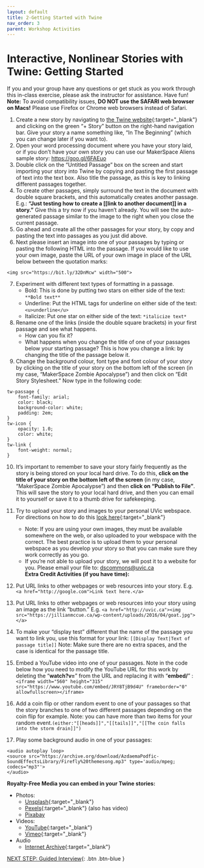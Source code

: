 ```yaml
---
layout: default
title: 2-Getting Started with Twine
nav_order: 3
parent: Workshop Activities
---
```

# Interactive, Nonlinear Stories with Twine: Getting Started
If you and your group have any questions or get stuck as you work through this in-class exercise, please ask the instructor for assistance.  Have fun!
**Note:** To avoid compatibility issues, **DO NOT use the SAFARI web browser on Macs!** Please use Firefox or Chrome web browsers instead of Safari.

1. Create a new story by navigating to [the Twine website](http://twinery.org/2/){:target="_blank"} and clicking on the green “+ Story” button on the right-hand navigation bar. Give your story a name something like, “In The Beginning” (which you can change later if you want to).
2. Open your word processing document where you have your story laid, or if you don’t have your own story you can use our MakerSpace Aliens sample story: https://goo.gl/6FAEuo 
3. Double click on the “Untitled Passage” box on the screen and start importing your story into Twine by copying and pasting the first passage of text into the text box. Also title the passage, as this is key to linking different passages together. 
4. To create other passages, simply surround the text in the document with double square brackets, and this automatically creates another passage. E.g.: **“Just testing how to create a [[link to another document]] in a story.”** Give this a try now if you haven’t already. You will see the auto-generated passage similar to the image to the right when you close the current passage.
5. Go ahead and create all the other passages for your story, by copy and pasting the text into passages as you just did above.
6. Next please insert an image into one of your passages by typing or pasting the following HTML into the passage. If you would like to use your own image, paste the URL of your own image in place of the URL below between the quotation marks: 
```
<img src="https://bit.ly/32DnMcw" width="500">
```
7. Experiment with different text types of formatting in a passage. 
    - Bold: This is done by putting two stars on either side of the text: ```**Bold text**```
    - Underline: Put the HTML tags for underline on either side of the text: ```<u>underline</u>```
    - Italicize: Put one star on either side of the text: ```*italicize text*```
8. Rename one of the links (inside the double square brackets) in your first passage and see what happens.  
    - How can you fix it?
    - What happens when you change the title of one of your passages below your starting passage? This is how you change a link: by changing the title of the passage below it.
9. Change the background colour, font type and font colour of your story by clicking on the title of your story on the bottom left of the screen (in my case, “MakerSpace Zombie Apocalypse”) and then click on “Edit Story Stylesheet.” Now type in the following code: 
```
tw-passage {
	font-family: arial;
  	color: black;
  	background-color: white;
	padding: 2em;
}
tw-icon {
	opacity: 1.0;
  	color: white;
}
tw-link {
	font-weight: normal;
}
```
10. It’s important to remember to save your story fairly frequently as the story is being stored on your local hard drive. To do this, **click on the title of your story on the bottom left of the screen** (in my case, “MakerSpace Zombie Apocalypse”) and then **click on “Publish to File”**.  This will save the story to your local hard drive, and then you can email it to yourself or save it to a thumb drive for safekeeping.
11. Try to upload your story and images to your personal UVic webspace. For directions on how to do this [look here](http://bit.ly/2QlRZo0){:target="_blank"}
    - Note: If you are using your own images, they must be available somewhere on the web, or also uploaded to your webspace with the correct. The best practice is to upload them to your personal webspace as you develop your story so that you can make sure they work correctly as you go.
    - If you’re not able to upload your story, we will post it to a website for you. Please email your file to: dscommons@uvic.ca <br>
**Extra Credit Activities (if you have time):**
12. Put URL links to other webpages or web resources into your story. E.g. ```<a href="http://google.com">Link text here.</a>```

13. Put URL links to other webpages or web resources into your story using an image as the link “button.” E.g. ```<a href="http://uvic.ca"><img src="https://jillianmccue.ca/wp-content/uploads/2016/04/goat.jpg"></a>```

14. To make your “display test” different that the name of the passage you want to link you, use this format for your link: ```[[Display Text|Text of passage title]]```  Note: Make sure there are no extra spaces, and the case is identical for the passage title. 

15. Embed a YouTube video into one of your passages. Note in the code below how you need to modify the YouTube URL for this work by deleting the “**watch?v=**” from the URL and replacing it with “**embed/**” :
```<iframe width="560" height="315" src="https://www.youtube.com/embed/JRY8TjB9d4U" frameborder="0" allowfullscreen></iframe>```

16. Add a coin flip or other random event to one of your passages so that the story branches to one of two different passages depending on the coin flip for example. Note: you can have more than two items for your random event.```(either:"[[heads]]","[[tails]]","[[The coin falls into the storm drain]]")```
17. Play some background audio in one of your passages:
```
<audio autoplay loop>
<source src="https://archive.org/download/AzdaemaPodfic-SoundEffectsLibrary/Firefly%20themesong.mp3" type='audio/mpeg; codecs="mp3"'>
</audio>
```

**Royalty-Free Media you can embed in your Twine stories:**
- Photos: 
    - [Unsplash](https://unsplash.com/){:target="_blank"}
    - [Pexels](https://www.pexels.com/royalty-free-images/){:target="_blank"} (also has video)
    - [Pixabay](https://pixabay.com/)
- Videos:
    - [YouTube](https://youtube.com){:target="_blank"}
    - [Vimeo](https://vimeo.com){:target="_blank"}
- Audio
  - [Internet Archive](https://archive.org/details/audio){:target="_blank"}

[NEXT STEP: Guided Interview](guided-interview.html){: .btn .btn-blue }
